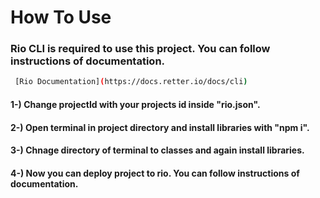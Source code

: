 # How To Use

### Rio CLI is required to use this project. You can follow instructions of documentation.
```bash
 [Rio Documentation](https://docs.retter.io/docs/cli)
```

####  1-) Change projectId with your projects id inside "rio.json".
####  2-) Open terminal in project directory and install libraries with "npm i".
####  3-) Chnage directory of terminal to classes and again install libraries.
####  4-) Now you can deploy project to rio. You can follow instructions of documentation.